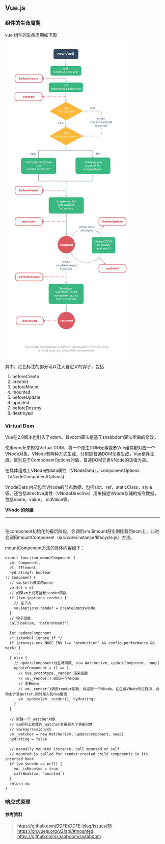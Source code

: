 ## Vue.js

### 组件的生命周期

vue 组件的生命周期如下图

![zujian1](./img/vue_lifecycle.png)

其中，红色标注的部分可以注入自定义的钩子，包括

1. beforeCreate
2. created
3. beforeMount
4. mounted
5. beforeUpdate
6. updated
7. beforeDestroy
8. destroyed


### Virtual Dom

Vue在2.0版本也引入了vdom。其vdom算法是基于snabbdom算法所做的修改。

使用vnode来模拟Virtual DOM，每一个原生DOM元素或者Vue组件都对应一个VNode对象。VNode有两种方式生成，分别是普通DOM元素生成，Vue组件生成。区别在于ComponentOptions的值，普通DOM元素VNode的该值为空。

在具体组成上VNode由data属性（VNodeData），componentOptions（VNodeComponentOptions). 

VnodeData 内部包含VNode的节点数据，包括slot，ref，staticClass，style等。还包括directive属性（VNodeDirective）用来描述VNode存储的指令数据，包括name，value， oldValue等。

**VNode 的创建**




****

```

```


#### 

在component初始化的最后阶段，会调用vm.$mount将实例挂载到dom上，此时会调用mountComponent（src/core/instance/lifecycle.js）方法。

mountComponent方法的具体内容如下：

```
export function mountComponent (
  vm: Component,
  el: ?Element,
  hydrating?: boolean
): Component {
  // vm.$el为真实的node
  vm.$el = el
  // 如果vm上没有挂载render函数
  if (!vm.$options.render) {
    // 空节点
    vm.$options.render = createEmptyVNode
  }
  // 钩子函数
  callHook(vm, 'beforeMount')

  let updateComponent
  /* istanbul ignore if */
  if (process.env.NODE_ENV !== 'production' && config.performance && mark) {
    ...
  } else {
    // updateComponent为监听函数, new Watcher(vm, updateComponent, noop)
    updateComponent = () => {
      // Vue.prototype._render 渲染函数
      // vm._render() 返回一个VNode
      // 更新dom
      // vm._render()调用render函数，会返回一个VNode，在生成VNode的过程中，会动态计算getter,同时推入到dep里面
      vm._update(vm._render(), hydrating)
    }
  }

  // 新建一个_watcher对象
  // vm实例上挂载的_watcher主要是为了更新DOM
  // vm/expression/cb
  vm._watcher = new Watcher(vm, updateComponent, noop)
  hydrating = false

  // manually mounted instance, call mounted on self
  // mounted is called for render-created child components in its inserted hook
  if (vm.$vnode == null) {
    vm._isMounted = true
    callHook(vm, 'mounted')
  }
  return vm
}
```

### 响应式原理


#### 参考资料

> https://github.com/DDFE/DDFE-blog/issues/18
> https://cn.vuejs.org/v2/api/#mounted
> https://github.com/snabbdom/snabbdom
